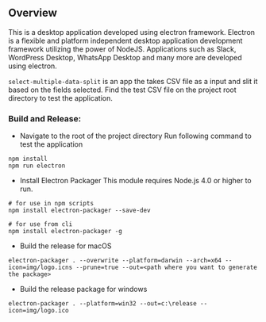## Overview
This is a desktop application developed using electron framework. Electron is a flexible and platform independent desktop application development framework utilizing the power of NodeJS.
Applications such as Slack, WordPress Desktop, WhatsApp Desktop and many more are developed using electron. 

`select-multiple-data-split` is an app the takes CSV file as a input and slit it based on the fields selected. 
Find the test CSV file on the project root directory to test the application.

### Build and Release:
- Navigate to the root of the project directory
Run following command to test the application
```
npm install
npm run electron

```
- Install Electron Packager
This module requires Node.js 4.0 or higher to run.
```
# for use in npm scripts
npm install electron-packager --save-dev

# for use from cli
npm install electron-packager -g
```

- Build the release for macOS
```
electron-packager . --overwrite --platform=darwin --arch=x64 --icon=img/logo.icns --prune=true --out=<path where you want to generate the package>
```
- Build the release package for windows
```
electron-packager . --platform=win32 --out=c:\release --icon=img/logo.ico
```


